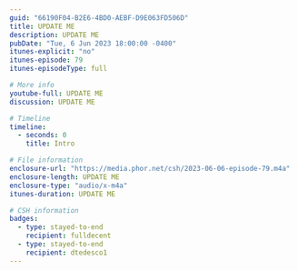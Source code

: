 ```yaml
---
guid: "66190F04-B2E6-4BD0-AEBF-D9E063FD506D"
title: UPDATE ME
description: UPDATE ME
pubDate: "Tue, 6 Jun 2023 18:00:00 -0400"
itunes-explicit: "no"
itunes-episode: 79
itunes-episodeType: full

# More info
youtube-full: UPDATE ME
discussion: UPDATE ME

# Timeline
timeline:
  - seconds: 0
    title: Intro

# File information
enclosure-url: "https://media.phor.net/csh/2023-06-06-episode-79.m4a"
enclosure-length: UPDATE ME
enclosure-type: "audio/x-m4a"
itunes-duration: UPDATE ME

# CSH information
badges:
  - type: stayed-to-end
    recipient: fulldecent
  - type: stayed-to-end
    recipient: dtedesco1
---
```


<!--

episode-file-name: 2023-06-06-episode-79
title: '''European backdoor'''
description: '''Episode 79 on Community Service Hour discussing intelligent supply
  chain with @thewhyman and how to implement the European backdoor required by the
  Data Act. Is supply chain a viable application on blockchain? Let''s look at some
  existing applications.'''
youtube-full: https://youtu.be/ib9A2YJj6q8
discussion: https://twitter.com/fulldecent/status/1666379118336954370
timeline:
- seconds: 0
  title: Intro
- seconds: 53
  title: Intelligent supply chain
- seconds: 97
  title: Carbon disclosures
- seconds: 164
  title: Internal company hackathon
- seconds: 415
  title: The backdoor
badges:
- type: stayed-to-end
  recipient: dtedesco1
- type: stayed-to-end
  recipient: '037'
- type: stayed-to-end
  recipient: thewhyman
- type: stayed-to-end
  recipient: cryptonerdylady
- type: stayed-to-end
  recipient: VjDeliria
- type: stayed-to-end
  recipient: yodude38


-->